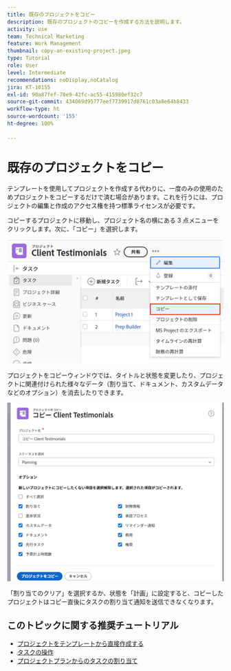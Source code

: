 ```yaml
---
title: 既存のプロジェクトをコピー
description: 既存のプロジェクトのコピーを作成する方法を説明します。
activity: use
team: Technical Marketing
feature: Work Management
thumbnail: copy-an-existing-project.jpeg
type: Tutorial
role: User
level: Intermediate
recommendations: noDisplay,noCatalog
jira: KT-10155
exl-id: 90a87fef-70e9-42fc-ac55-415980ef32c7
source-git-commit: 434069d95777eef7739917d8761c03a8e64b8433
workflow-type: ht
source-wordcount: '155'
ht-degree: 100%

---
```


# 既存のプロジェクトをコピー

テンプレートを使用してプロジェクトを作成する代わりに、一度のみの使用のためプロジェクトをコピーするだけで済む場合があります。これを行うには、プロジェクトの編集と作成のアクセス権を持つ標準ライセンスが必要です。

コピーするプロジェクトに移動し、プロジェクト名の横にある 3 点メニューをクリックします。次に、「コピー」を選択します。

![「プロジェクトをコピー」メニューオプション](assets/copy-existing-01.png)

プロジェクトをコピーウィンドウでは、タイトルと状態を変更したり、プロジェクトに関連付けられた様々なデータ（割り当て、ドキュメント、カスタムデータなどのオプション）を消去したりできます。

![「プロジェクトをコピー」オプション](assets/copy-existing-02.png)

「割り当てのクリア」を選択するか、状態を「計画」に設定すると、コピーしたプロジェクトはコピー直後にタスクの割り当て通知を送信できなくなります。

## このトピックに関する推奨チュートリアル

* [プロジェクトをテンプレートから直接作成する](/help/manage-work/create-and-manage-project-templates/create-a-project-directly-from-a-template.md)
* [タスクの操作](/help/manage-work/tasks/work-with-tasks.md)
* [プロジェクトプランからのタスクの割り当て](/help/manage-work/tasks/assign-tasks-from-the-project-plan.md)
